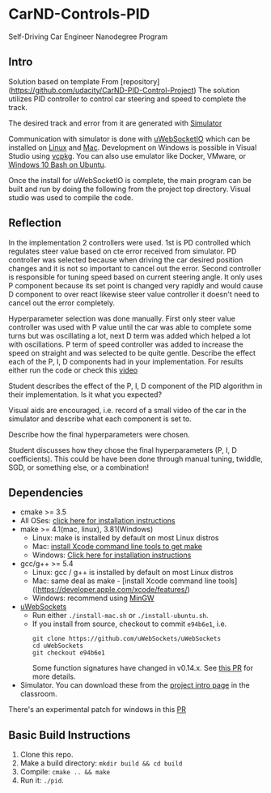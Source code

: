 # CarND-Controls-PID
Self-Driving Car Engineer Nanodegree Program
## Intro
Solution based on template From [repository] (https://github.com/udacity/CarND-PID-Control-Project)
The solution utilizes PID controller to control car steering and speed to complete the track. 

The desired track and error from it are generated with [Simulator](https://github.com/udacity/self-driving-car-sim/releases)

Communication with simulator is done with [uWebSocketIO](https://github.com/uWebSockets/uWebSockets) which can be installed on [Linux](install-ubuntu.sh) and [Mac](install-mac.sh). 
Development on Windows is possible in Visual Studio using [vcpkg](https://github.com/fkeidel/CarND-Term2-ide-profile-VisualStudio/tree/master/VisualStudio). You can also use emulator like Docker, VMware, or [Windows 10 Bash on Ubuntu](https://www.howtogeek.com/249966/how-to-install-and-use-the-linux-bash-shell-on-windows-10/).

Once the install for uWebSocketIO is complete, the main program can be built and run by doing the following from the project top directory. 
Visual studio was used to compile the code.

## Reflection

In the implementation 2 controllers were used. 1st is PD controlled which regulates steer value based on cte error received from simulator. PD controller was selected because when driving the car desired position changes and it is not so important to cancel out the error.
Second controller is responsible for tuning speed based on current steering angle. It only uses P component because its set point is changed very rapidly and would cause D component to over react likewise steer value controller it doesn't need to cancel out the error completely.

Hyperparameter selection was done manually. First only steer value controller was used with P value until the car was able to complete some turns but was oscillating a lot, next D term was added which helped a lot with oscillations. P term of speed controller was added to increase the speed on straight and was selected to be quite gentle. 
Describe the effect each of the P, I, D components had in your implementation. For results either run the code or check this [video](PID_control/video/fullRun.wmv)
	

Student describes the effect of the P, I, D component of the PID algorithm in their implementation. Is it what you expected?

Visual aids are encouraged, i.e. record of a small video of the car in the simulator and describe what each component is set to.

Describe how the final hyperparameters were chosen.
	

Student discusses how they chose the final hyperparameters (P, I, D coefficients). This could be have been done through manual tuning, twiddle, SGD, or something else, or a combination!

## Dependencies

* cmake >= 3.5
 * All OSes: [click here for installation instructions](https://cmake.org/install/)
* make >= 4.1(mac, linux), 3.81(Windows)
  * Linux: make is installed by default on most Linux distros
  * Mac: [install Xcode command line tools to get make](https://developer.apple.com/xcode/features/)
  * Windows: [Click here for installation instructions](http://gnuwin32.sourceforge.net/packages/make.htm)
* gcc/g++ >= 5.4
  * Linux: gcc / g++ is installed by default on most Linux distros
  * Mac: same deal as make - [install Xcode command line tools]((https://developer.apple.com/xcode/features/)
  * Windows: recommend using [MinGW](http://www.mingw.org/)
* [uWebSockets](https://github.com/uWebSockets/uWebSockets)
  * Run either `./install-mac.sh` or `./install-ubuntu.sh`.
  * If you install from source, checkout to commit `e94b6e1`, i.e.
    ```
    git clone https://github.com/uWebSockets/uWebSockets 
    cd uWebSockets
    git checkout e94b6e1
    ```
    Some function signatures have changed in v0.14.x. See [this PR](https://github.com/udacity/CarND-MPC-Project/pull/3) for more details.
* Simulator. You can download these from the [project intro page](https://github.com/udacity/self-driving-car-sim/releases) in the classroom.

There's an experimental patch for windows in this [PR](https://github.com/udacity/CarND-PID-Control-Project/pull/3)

## Basic Build Instructions

1. Clone this repo.
2. Make a build directory: `mkdir build && cd build`
3. Compile: `cmake .. && make`
4. Run it: `./pid`. 

